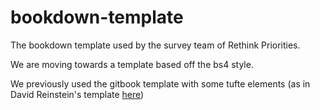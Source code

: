 # bookdown-template
The bookdown template used by the survey team of Rethink Priorities.

We are moving towards a template based off the bs4 style. 

We previously used the gitbook template with some tufte elements (as in David Reinstein's template [here](https://github.com/daaronr/dr-rstuff/tree/master/bookdown_template))

